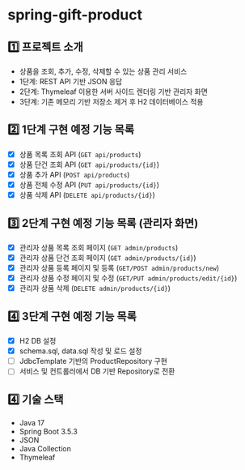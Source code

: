 # spring-gift-product

## 1️⃣ 프로젝트 소개
- 상품을 조회, 추가, 수정, 삭제할 수 있는 상품 관리 서비스
- 1단계: REST API 기반 JSON 응답
- 2단계: Thymeleaf 이용한 서버 사이드 렌더링 기반 관리자 화면
- 3단계: 기존 메모리 기반 저장소 제거 후 H2 데이터베이스 적용

## 2️⃣ 1단계 구현 예정 기능 목록
- [x] 상품 목록 조회 API (`GET api/products`)
- [x] 상품 단건 조회 API (`GET api/products/{id}`)
- [x] 상품 추가 API (`POST api/products`)
- [x] 상품 전체 수정 API (`PUT api/products/{id}`)
- [x] 상품 삭제 API (`DELETE api/products/{id}`)

## 3️⃣ 2단계 구현 예정 기능 목록 (관리자 화면)
- [x] 관리자 상품 목록 조회 페이지 (`GET admin/products`)
- [x] 관리자 상품 단건 조회 페이지 (`GET admin/products/{id}`)
- [x] 관리자 상품 등록 페이지 및 등록 (`GET/POST admin/products/new`)
- [x] 관리자 상품 수정 페이지 및 수정 (`GET/PUT admin/products/edit/{id}`)
- [x] 관리자 상품 삭제 (`DELETE admin/products/{id}`)

## 4️⃣ 3단계 구현 예정 기능 목록
- [x] H2 DB 설정
- [x] schema.sql, data.sql 작성 및 로드 설정
- [ ] JdbcTemplate 기반의 ProductRepository 구현
- [ ] 서비스 및 컨트롤러에서 DB 기반 Repository로 전환

## 4️⃣ 기술 스택
- Java 17
- Spring Boot 3.5.3
- JSON
- Java Collection
- Thymeleaf
